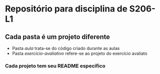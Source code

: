# Repositório para disciplina de S206-L1


## Cada pasta é um projeto diferente

* Pasta _aula_ trata-se do código criado durante as aulas
* Pasta _exercicio-avaliativo_ refere-se ao projeto do exercício avaliato

### Cada projeto tem seu README específico

